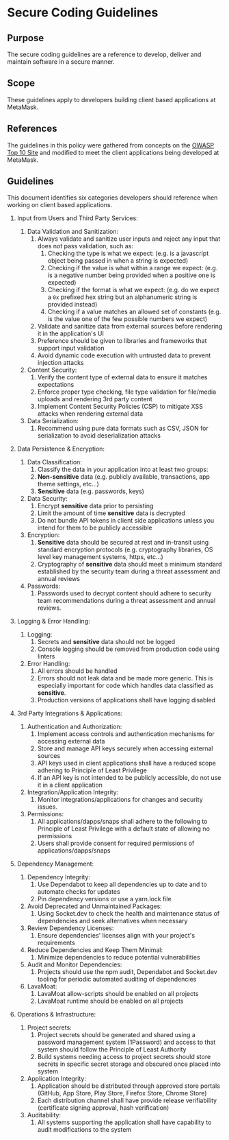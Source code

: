 # Secure Coding Guidelines

## Purpose

The secure coding guidelines are a reference to develop, deliver and maintain software in a secure manner.

## Scope

These guidelines apply to developers building client based applications at MetaMask.

## References

The guidelines in this policy were gathered from concepts on the [OWASP Top 10 Site](https://owasp.org/www-project-top-ten/) and modified to meet the client applications being developed at MetaMask.

## Guidelines

This document identifies six categories developers should reference when working on client based applications.

1. Input from Users and Third Party Services:
   1. Data Validation and Sanitization:
      1. Always validate and sanitize user inputs and reject any input that does not pass validation, such as:
         1. Checking the type is what we expect: (e.g. is a javascript object being passed in when a string is expected)
         2. Checking if the value is what within a range we expect: (e.g. is a negative number being provided when a positive one is expected)
         3. Checking if the format is what we expect: (e.g. do we expect a `0x` prefixed hex string but an alphanumeric string is provided instead)
         4. Checking if a value matches an allowed set of constants (e.g. is the value one of the few possible numbers we expect)
      2. Validate and sanitize data from external sources before rendering it in the application's UI
      3. Preference should be given to libraries and frameworks that support input validation
      4. Avoid dynamic code execution with untrusted data to prevent injection attacks
   2. Content Security:
      1. Verify the content type of external data to ensure it matches expectations
      2. Enforce proper type checking, file type validation for file/media uploads and rendering 3rd party content
      3. Implement Content Security Policies (CSP) to mitigate XSS attacks when rendering external data
   3. Data Serialization:
      1. Recommend using pure data formats such as CSV, JSON for serialization to avoid deserialization attacks

2. Data Persistence & Encryption:

   1. Data Classification:
      1. Classify the data in your application into at least two groups:
      2. __Non-sensitive__ data (e.g. publicly available, transactions, app theme settings, etc…)
      3. __Sensitive__ data (e.g. passwords, keys)
   2. Data Security:
      1. Encrypt __sensitive__ data prior to persisting
      2. Limit the amount of time __sensitive__ data is decrypted
      3. Do not bundle API tokens in client side applications unless you intend for them to be publicly accessible
   3. Encryption:
      1. __Sensitive__ data should be secured at rest and in-transit using standard encryption protocols (e.g. cryptography libraries, OS level key management systems, https, etc…)
      2. Cryptography of __sensitive__ data should meet a minimum standard established by the security team during a threat assessment and annual reviews
   4. Passwords:
      1. Passwords used to decrypt content should adhere to security team recommendations during a threat assessment and annual reviews.

3. Logging & Error Handling:

   1. Logging:
      1. Secrets and __sensitive__ data should not be logged
      2. Console logging should be removed from production code using linters
   2. Error Handling:
      1. All errors should be handled
      2. Errors should not leak data and be made more generic. This is especially important for code which handles data classified as __sensitive__.
      3. Production versions of applications shall have logging disabled

4. 3rd Party Integrations & Applications:
   1. Authentication and Authorization:
      1. Implement access controls and authentication mechanisms for accessing external data
      2. Store and manage API keys securely when accessing external sources
      3. API keys used in client applications shall have a reduced scope adhering to Principle of Least Privilege
      4. If an API key is not intended to be publicly accessible, do not use it in a client application
   2. Integration/Application Integrity:
      1. Monitor integrations/applications for changes and security issues.
   3. Permissions:
      1. All applications/dapps/snaps shall adhere to the following to Principle of Least Privilege with a default state of allowing no permissions
      2. Users shall provide consent for required permissions of applications/dapps/snaps

5. Dependency Management:

   1. Dependency Integrity:
      1. Use Dependabot to keep all dependencies up to date and to automate checks for updates
      2. Pin dependency versions or use a yarn.lock file
   2. Avoid Deprecated and Unmaintained Packages:
      1. Using Socket.dev to check the health and maintenance status of dependencies and seek alternatives when necessary
   3. Review Dependency Licenses:
      1. Ensure dependencies' licenses align with your project's requirements
   4. Reduce Dependencies and Keep Them Minimal:
      1. Minimize dependencies to reduce potential vulnerabilities
   5. Audit and Monitor Dependencies:
      1. Projects should use the npm audit, Dependabot and Socket.dev tooling for periodic automated auditing of dependencies
   6. LavaMoat:
      1. LavaMoat allow-scripts should be enabled on all projects
      2. LavaMoat runtime should be enabled on all projects

6. Operations & Infrastructure:
   1. Project secrets:
      1. Project secrets should be generated and shared using a password management system (1Password) and access to that system should follow the Principle of Least Authority
      2. Build systems needing access to project secrets should store secrets in specific secret storage and obscured once placed into system
   2. Application Integrity:
      1. Application should be distributed through approved store portals (GitHub, App Store, Play Store, Firefox Store, Chrome Store)
      2. Each distribution channel shall have provide release verifiability (certificate signing approval, hash verification)
   3. Auditability:
      1. All systems supporting the application shall have capability to audit modifications to the system
